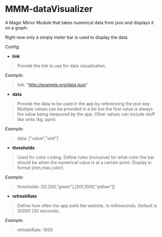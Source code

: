 # MMM-dataVisualizer
A Magic Mirror Module that takes numerical data from json and displays it on a graph.

Right now only a simply meter bar is used to display the data.

Config:
- **link**
> Provide the link to use for data visualization.


*Example:*
> link: "http://example.org/data.json"


- **data**
> Provide the data to be used in the app by referencing the json key. Multiple values can be provided in a list but the first value is always the value being measured by the app. Other values can include stuff like units (kg, ppm).


*Example:*
>data: ["value","unit"]

- **thresholds**
> Used for color coding. Define rules (inclusive) for what color the bar should be when the numerical value is at a certain point. Display in format [min,max,color]


*Example:*
>thresholds: [[0,200,"green"],[201,1000,"yellow"]]

- **refreshRate**
> Define how often the app polls the website, in milliseconds. Default is 30000 (30 seconds).


*Example:*
>refreshRate: 1000

